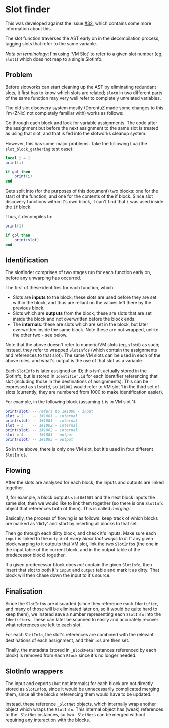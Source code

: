 # Slot finder

This was developed against the issue [#32](https://gitlab.com/znixian/luajit-decompiler/-/issues/32),
which contains some more information about this.

The slot function traverses the AST early on in the decompilation process, tagging
slots that refer to the same variable.

*Note on terminology*: I'm using 'VM Slot' to refer to a given slot number (eg, `slot1`) which does
not map to a single SlotInfo.

## Problem

Before slotworks can start cleaning up the AST by eliminating redundant slots, it
first has to know which slots are related; `slot0` in two different parts of the
same function may very well refer to completely unrelated variables.

The old slot discovery system mostly (DorentuZ made some changes to this I'm (ZNix)
not completely familiar with) works as follows:

Go through each block and look for variable assignments. The code after the assignment
but before the next assignment to the same slot is treated as using that slot, and
that is fed into the slotworks cleanup system.

However, this has some major problems. Take the following Lua (the
`slot_block_gathering` test case):

```lua
local i = 1
print(i)

if gbl then
    print(i)
end
```

Gets split into (for the purposes of this document) two blocks: one for the start
of the function, and one for the contents of the if block. Since slot discovery
functions within it's own block, it can't find that `i` was used inside the `if` block.

Thus, it decompiles to:

```lua
print(1)

if gbl then
    print(slot)
end
```

## Identification

The slotfinder comprises of two stages run for each function early on, before any
unwarping has occurred.

The first of these identifies for each function, which:

* Slots are **inputs** to the block; these slots are used before they are set
within the block, and thus are reliant on the values left there by the previous
block.
* Slots which are **outputs** from the block; these are slots that are set inside
the block and not overwritten before the block ends.
* The **internals**: these are slots which are set in the block, but later overwritten
inside the same block. Note these are not wrapped, unlike the other two - see below.

Note that the above doesn't refer to numeric/VM slots (eg, `slot0`) as such; instead, they
refer to wrapped `SlotInfo`s (which contain the assignments and references to that
slot). The same VM slots can be used in each of the above roles, and what's output is
the use of that slot as a variable.

Each `SlotInfo` is later assigned an ID; this isn't actually stored in the SlotInfo, but
is stored in `Identifier.id` for each identifier referencing that slot (including those
in the destinations of assignments). This can be expressed as `slot#id`, so `1#1002` would
refer to VM slot 1 in the third set of slots (currently, they are numbered from 1000 to
make identification easier).

For example, in the following block (assuming `i` is in VM slot 1):

```lua
print(slot) -- refers to 1#1000 - input
slot = 2    -- 1#1001 - internal
print(slot) -- 1#1001 - internal
slot = 3    -- 1#1002 - internal
print(slot) -- 1#1002 - internal
slot = 4    -- 1#1003 - output
print(slot) -- 1#1003 - output
```

So in the above, there is only one VM slot, but it's used in four different `SlotInfo`s.

## Flowing

After the slots are analysed for each block, the inputs and outputs are linked together.

If, for example, a block outputs `slot0#1001` and the next block inputs the same slot, then
we would like to link them together (so there is one `SlotInfo` object that references both
of them). This is called *merging*.

Basically, the process of flowing is as follows: keep track of which blocks are marked as 'dirty'
and start by inserting all blocks to that set.

Then go through each dirty block, and check it's inputs. Make sure each `input` is linked
to the `output` of *every block that warps to it*. If any given block warping to it outputs
that VM slot, link the two `SlotInfo`s (the one in the input table of the current block,
and in the output table of the predecessor block) together.

If a given predecessor block does *not* contain the given `SlotInfo`, then insert that slot
to both it's `input` and `output` table and mark it as dirty. That block will then chase down
the input to it's source.

## Finalisation

Since the `SlotInfo`s are discarded (since they reference each `Identifier`, and many of those
will be eliminated later on, so it would be quite hard to keep them), we instead save a number
representing each `SlotInfo` into the `Identifier`s. These can later be scanned to easily and
accurately recover what references are left to each slot.

For each `SlotInfo`, the slot's references are combined with the relevant destinations of each 
assignment, and their `id`s are then set.

Finally, the metadata (stored in `_BlockMeta` instances referenced by each block) is removed
from each `Block` since it's no longer needed.

## SlotInfo wrappers

The input and exports (but not internals) for each block are not directly stored
as `SlotInfo`s, since it would be unnecessarily complicated merging them, since all
the blocks referencing them would have to be updated.

Instead, these reference `_SlotNet` objects, which internally wrap another object which
wraps the `SlotInfo`. This internal object has (weak) references to the `_SlotNet`
instances, so two `_SlotNet`s can be merged without requiring any interaction with
the blocks.
